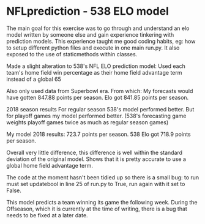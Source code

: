 # NFLprediction - 538 ELO model

The main goal for this exercise was to go through and understand an elo model written by someone else and gain experience tinkering with prediction models.  This experience taught me good coding habits, eg: how to setup different python files and execute in one main run.py. It also exposed to the use of staticmethods within classes.

Made a slight alteration to 538's NFL ELO prediction model:
Used each team's home field win percentage as their home field advantage term instead of a global 65

Also only used data from Superbowl era.
From which: My forecasts would have gotten 847.88 points per season. Elo got 841.85 points per season.

2018 season results
For regular season 538's model performed better.
But for playoff games my model performed better. (538's forecasting game weights playoff games twice as much as regular season games)

My model 2018 results: 723.7 points per season.
538 Elo got 718.9 points per season.

Overall very little difference, this difference is well within the standard deviation of the original model.  Shows that it is pretty accurate to use a global home field advantage term. 

The code at the moment hasn't been tidied up so there is a small bug: to run must set updatebool in line 25 of run.py to True, run again with it set to False. 

This model predicts a team winning its game the following week.  During the Offseason, which it is currently at the time of writing, there is a bug that needs to be fixed at a later date.
